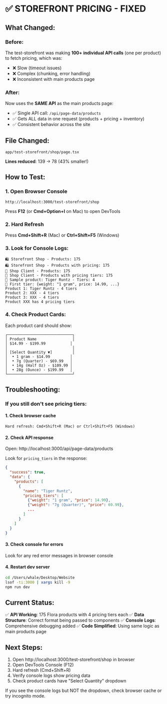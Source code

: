 # ✅ STOREFRONT PRICING - FIXED

## What Changed:

### Before:
The test-storefront was making **100+ individual API calls** (one per product) to fetch pricing, which was:
- ❌ Slow (timeout issues)
- ❌ Complex (chunking, error handling)
- ❌ Inconsistent with main products page

### After:
Now uses the **SAME API** as the main products page:
- ✅ Single API call: `/api/page-data/products`
- ✅ Gets ALL data in one request (products + pricing + inventory)
- ✅ Consistent behavior across the site

## File Changed:
`app/test-storefront/shop/page.tsx`

**Lines reduced**: 139 → 78 (43% smaller!)

## How to Test:

### 1. Open Browser Console
```
http://localhost:3000/test-storefront/shop
```

Press **F12** (or **Cmd+Option+I** on Mac) to open DevTools

### 2. Hard Refresh
Press **Cmd+Shift+R** (Mac) or **Ctrl+Shift+F5** (Windows)

### 3. Look for Console Logs:
```
🛍️ Storefront Shop - Products: 175
🛍️ Storefront Shop - Products with pricing: 175
🛒 Shop Client - Products: 175
🛒 Shop Client - Products with pricing tiers: 175
🛒 Sample product: Tiger Runtz - Tiers: 4
🛒 First tier: {weight: "1 gram", price: 14.99, ...}
Product 1: Tiger Runtz - 4 tiers
Product 2: XXX - 4 tiers
Product 3: XXX - 4 tiers
Product XXX has 4 pricing tiers
```

### 4. Check Product Cards:
Each product card should show:
```
┌─────────────────────────────┐
│ Product Name                │
│ $14.99 - $199.99           │
│                             │
│ [Select Quantity ▼]         │
│  • 1 gram - $14.99         │
│  • 7g (Quarter) - $69.99   │
│  • 14g (Half Oz) - $109.99 │
│  • 28g (Ounce) - $199.99   │
└─────────────────────────────┘
```

## Troubleshooting:

### If you still don't see pricing tiers:

#### 1. Check browser cache
```
Hard refresh: Cmd+Shift+R (Mac) or Ctrl+Shift+F5 (Windows)
```

#### 2. Check API response
Open: http://localhost:3000/api/page-data/products

Look for `pricing_tiers` in the response:
```json
{
  "success": true,
  "data": {
    "products": [
      {
        "name": "Tiger Runtz",
        "pricing_tiers": [
          {"weight": "1 gram", "price": 14.99},
          {"weight": "7g (Quarter)", "price": 69.99},
          ...
        ]
      }
    ]
  }
}
```

#### 3. Check console for errors
Look for any red error messages in browser console

#### 4. Restart dev server
```bash
cd /Users/whale/Desktop/Website
lsof -ti:3000 | xargs kill -9
npm run dev
```

## Current Status:

✅ **API Working**: 175 Flora products with 4 pricing tiers each
✅ **Data Structure**: Correct format being passed to components
✅ **Console Logs**: Comprehensive debugging added
✅ **Code Simplified**: Using same logic as main products page

## Next Steps:

1. Open http://localhost:3000/test-storefront/shop in browser
2. Open DevTools Console (F12)
3. Hard refresh (Cmd+Shift+R)
4. Verify console logs show pricing data
5. Check product cards have "Select Quantity" dropdown

If you see the console logs but NOT the dropdown, check browser cache or try incognito mode.

